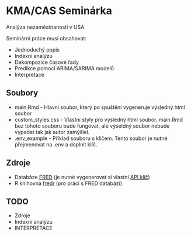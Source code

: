 # KMA/CAS Seminárka

Analýza nezaměstnanosti v USA.

Seminární práce musí obsahovat:

* Jednoduchý popis
* Indexní analýzu
* Dekompozice časové řady
* Predikce pomocí ARIMA/SARIMA modelů
* Interpretace

## Soubory

* main.Rmd - Hlavní soubor, který po spuštění vygeneruje výsledný html soubor
* custom_styles.css - Vlastní styly pro výsledný html soubor. main.Rmd bez tohoto souboru bude fungovat, ale výseldný soubor nebude vypadat tak jak autor zamýšlel.
* .env_example - Příklad souboru s klíčem. Tento soubor je nutné přejmenovat na .env a doplnit klíč.

## Zdroje

* Databáze [FRED](https://fred.stlouisfed.org/) (je nutné vygenerovat si vlastní [API klíč](https://fred.stlouisfed.org/docs/api/api_key.html))
* R knihovna [fredr](https://cran.r-project.org/web/packages/fredr/vignettes/fredr.html) (pro práci s FRED databází)

## TODO

* Zdroje
* Indexní analýzu
* INTERPRETACE
